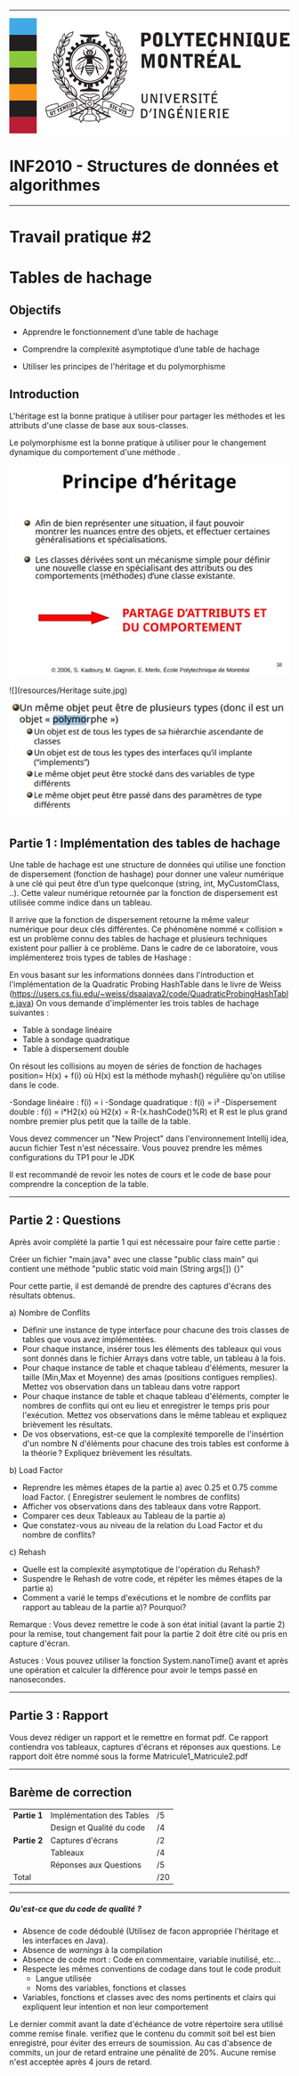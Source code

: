 ------------------------------------------------------------------------

![](resources/logo_poly.png)
<td><h1>INF2010 - Structures de données et algorithmes</h1></td>



------------------------------------------------------------------------

Travail pratique \#2
====================

Tables de hachage
=============================================================

Objectifs
---------
* Apprendre le fonctionnement d’une table de hachage

* Comprendre la complexité asymptotique d’une table de hachage

* Utiliser les principes de l'héritage et du polymorphisme

Introduction
--------------------------
L'héritage est la bonne pratique à utiliser pour partager les méthodes et les attributs d'une classe de base aux sous-classes.

Le polymorphisme est la bonne pratique à utiliser pour le changement dynamique du comportement d'une méthode .

![](resources/heritage.jpg)

![](resources/Heritage suite.jpg)

![](resources/polymorphisme.jpg)

Partie 1 : Implémentation des tables de hachage
---------------
Une table de hachage est une structure de données qui utilise une fonction de dispersement (fonction de hashage) pour donner une valeur numérique à une clé qui peut être d’un type quelconque (string, int, MyCustomClass, ..). Cette valeur numérique retournée par la fonction de dispersement est utilisée comme indice dans un tableau.

Il arrive que la fonction de dispersement retourne la même valeur numérique pour deux clés différentes. Ce phénomène nommé « collision » est un problème connu des tables de hachage et plusieurs techniques existent pour pallier à ce problème. Dans le cadre de ce laboratoire, vous implémenterez trois types de tables de Hashage :

En vous basant sur les informations données dans l'introduction et l'implémentation de la Quadratic Probing HashTable dans le livre de Weiss (https://users.cs.fiu.edu/~weiss/dsaajava2/code/QuadraticProbingHashTable.java)
On vous demande d'implémenter les trois tables de hachage suivantes :

- Table à sondage linéaire
- Table à sondage quadratique
- Table à dispersement double

On résout les collisions au moyen de séries de fonction de hachages position= H(x) + f(i) où H(x) est la méthode myhash()
régulière qu'on utilise dans le code.

-Sondage linéaire : f(i) = i
-Sondage quadratique : f(i) = i²
-Dispersement double : f(i) = i*H2(x) où H2(x) = R-(x.hashCode()%R) et R est le plus grand nombre premier plus petit que la taille de la table.

Vous devez commencer un "New Project" dans l'environnement Intellij idea, aucun fichier Test n'est nécessaire.
Vous pouvez prendre les mêmes configurations du TP1 pour le JDK

Il est recommandé de revoir les notes de cours et le code de base pour comprendre la conception de la table.

------------------------------------------------------------------------

Partie 2 : Questions
----------------
Après avoir complété la partie 1 qui est nécessaire pour faire cette partie :

Créer un fichier "main.java" avec une classe "public class main" qui contient une méthode
"public static void main (String args[]) {}"

Pour cette partie, il est demandé de prendre des captures d'écrans des résultats obtenus.

a) Nombre de Conflits

- Définir une instance de type interface pour chacune des trois classes de tables que vous avez implémentées.
- Pour chaque instance, insérer tous les éléments des tableaux qui vous sont donnés dans le fichier Arrays dans votre table, un tableau à la fois.
- Pour chaque instance de table et chaque tableau d'éléments, mesurer la taille (Min,Max et Moyenne) des amas (positions contigues remplies). Mettez vos observation dans un tableau dans votre rapport
- Pour chaque instance de table et chaque tableau d'éléments, compter le nombres de conflits qui ont eu lieu et enregistrer le temps pris pour l'exécution. Mettez vos observations dans le même tableau et expliquez brièvement les résultats.
- De vos observations, est-ce que la complexité temporelle de l'insértion d'un nombre N d'éléments pour chacune des trois tables est conforme à la théorie ? Expliquez brièvement les résultats.

b) Load Factor
- Reprendre les mêmes étapes de la partie a) avec 0.25 et 0.75 comme load Factor. ( Enregistrer seulement le nombres de conflits)
- Afficher vos observations dans des tableaux dans votre Rapport.
- Comparer ces deux Tableaux au Tableau de la partie a)
- Que constatez-vous au niveau de la relation du Load Factor et du nombre de conflits?

c) Rehash
- Quelle est la complexité asymptotique de l'opération du Rehash?
- Suspendre le Rehash de votre code, et répéter les mêmes étapes de la partie a)
- Comment a varié le temps d'exécutions et le nombre de conflits par rapport au tableau de la partie a)? Pourquoi?

Remarque : Vous devez remettre le code à son état initial (avant la partie 2) pour la remise, tout changement fait pour la partie 2 doit être cité ou pris en capture d'écran.

Astuces : Vous pouvez utiliser la fonction System.nanoTime() avant et après une opération et calculer la différence pour avoir le temps passé en nanosecondes.

-------------------------------------------------------------------------
##  Partie 3 : Rapport ##


Vous devez rédiger un rapport et le remettre en format pdf.
Ce rapport contiendra vos tableaux, captures d'écrans et réponses aux questions.
Le rapport doit être nommé sous la forme Matricule1_Matricule2.pdf

------------------------------------------------------------------------
Barème de correction
--------------------
||||
|-----------------|-----------------------------|-----|
| **Partie 1**        | Implémentation des Tables   | /5  |
|                 | Design et Qualité du code   | /4  |
| **Partie 2**        | Captures d'écrans           | /2  |
|                 | Tableaux                    | /4  |
|                 | Réponses aux Questions      | /5  |
| Total           |                             | /20 |

------------------------------------------------------------------------

##### Qu'est-ce que du code de qualité ?
* Absence de code dédoublé (Utilisez de facon appropriée l'héritage et les interfaces en Java).
* Absence de *warnings* à la compilation
* Absence de code mort : Code en commentaire, variable inutilisé, etc...
* Respecte les mêmes conventions de codage dans tout le code produit
    * Langue utilisée
    * Noms des variables, fonctions et classes
* Variables, fonctions et classes avec des noms pertinents et clairs qui expliquent leur intention et non leur comportement

Le dernier commit avant la date d'échéance de votre répertoire sera utilisé comme remise finale.
verifiez que le contenu du commit soit bel est bien enregistré, pour éviter des erreurs de soumission.
Au cas d'absence de commits, un jour de retard entraine une pénalité de 20%. Aucune remise n'est acceptée après 4 jours de retard.

